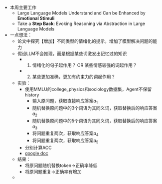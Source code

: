 - 本周主要工作
	- Large Language Models Understand and Can be Enhanced by **Emotional Stimuli**
	- Take a **Step Back**: Evoking Reasoning via Abstraction in Large Language Models
- 一点想法：
	- 论文中探究【增加】不同类型的情绪化的提示，增加了模型解决问题的能力
	- 假设LLM不会推理，而是根据某些词激发出记忆过的知识
		- 1. 情绪化的句子起作用？ OR  某些情感较强的词起作用？
		- 2. 某些更加准确，更加有约束力的词起作用？
	- 实验：
		- 使用MMLU的college_physics和sociology数据集，Agent不保留history
			- 输入原问题，获取直接响应答案$a_1$
			- 随机替换原问题中的3个词语为其同义词，获取替换后的响应答案$a_2$
			- 随机替换原问题中的5个词语为其同义词，获取替换后的响应答案$a_3$
			- 将问题重复两次，获取响应答案$a_4$
			- 将问题重复两次，获取响应答案$a_5$
		- 分别计算ACC
		- [google doc](https://docs.google.com/spreadsheets/d/1UdHcoh4dU7Oa7syR5WN13vz4IhYmerFhZdTEZ-kAEvY/edit?usp=sharing)
	- 结果：
		- 将原问题随机替换token->正确率降低
		- 将原问题重复->正确率有增加
	- 